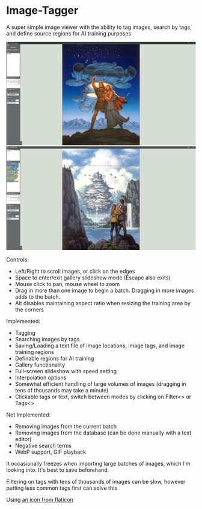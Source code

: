 # Image-Tagger
A super simple image viewer with the ability to tag images, search by tags, and define source regions for AI training purposes

![preview image](ImageTagger_v5.png)
![preview image](ImageTagger_v6.png)

Controls:
* Left/Right to scroll images, or click on the edges
* Space to enter/exit gallery slideshow mode (Escape also exits)
* Mouse click to pan, mouse wheel to zoom
* Drag in more than one image to begin a batch. Dragging in more images adds to the batch.
* Alt disables maintaining aspect ratio when resizing the training area by the corners

Implemented:
* Tagging
* Searching images by tags
* Saving/Loading a text file of image locations, image tags, and image training regions
* Definable regions for AI training
* Gallery functionality
* Full-screen slideshow with speed setting
* Interpolation options
* Somewhat efficient handling of large volumes of images (dragging in tens of thousands may take a minute)
* Clickable tags or text, switch between modes by clicking on Filter<> or Tags<>

Not Implemented:
* Removing images from the current batch
* Removing images from the database (can be done manually with a text editor)
* Negative search terms
* WebP support, GIF playback

It occasionally freezes when importing large batches of images, which I'm looking into. It's best to save beforehand.

Filtering on tags with tens of thousands of images can be slow, however putting less common tags first can solve this

Using [an icon from flaticon](https://www.flaticon.com/free-icon/computer_8891318)
